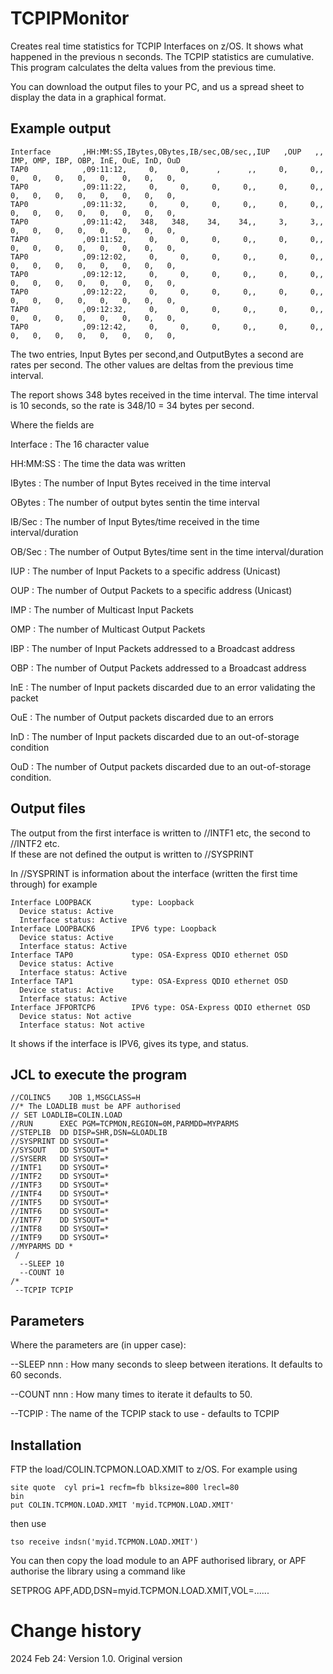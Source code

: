 # TCPIPMonitor
Creates real time statistics for TCPIP Interfaces on z/OS.  It shows what happened in the previous n seconds.   The TCPIP statistics are cumulative.   This program calculates the delta values from the previous time.

You can download the output files to your PC, and us a spread sheet to display the data in a graphical format.


## Example output
```
Interface       ,HH:MM:SS,IBytes,OBytes,IB/sec,OB/sec,,IUP   ,OUP   ,, IMP, OMP, IBP, OBP, InE, OuE, InD, OuD 
TAP0            ,09:11:12,     0,     0,      ,      ,,     0,     0,,   0,   0,   0,   0,   0,   0,   0,   0, 
TAP0            ,09:11:22,     0,     0,     0,     0,,     0,     0,,   0,   0,   0,   0,   0,   0,   0,   0, 
TAP0            ,09:11:32,     0,     0,     0,     0,,     0,     0,,   0,   0,   0,   0,   0,   0,   0,   0, 
TAP0            ,09:11:42,   348,   348,    34,    34,,     3,     3,,   0,   0,   0,   0,   0,   0,   0,   0, 
TAP0            ,09:11:52,     0,     0,     0,     0,,     0,     0,,   0,   0,   0,   0,   0,   0,   0,   0, 
TAP0            ,09:12:02,     0,     0,     0,     0,,     0,     0,,   0,   0,   0,   0,   0,   0,   0,   0, 
TAP0            ,09:12:12,     0,     0,     0,     0,,     0,     0,,   0,   0,   0,   0,   0,   0,   0,   0, 
TAP0            ,09:12:22,     0,     0,     0,     0,,     0,     0,,   0,   0,   0,   0,   0,   0,   0,   0, 
TAP0            ,09:12:32,     0,     0,     0,     0,,     0,     0,,   0,   0,   0,   0,   0,   0,   0,   0, 
TAP0            ,09:12:42,     0,     0,     0,     0,,     0,     0,,   0,   0,   0,   0,   0,   0,   0,   0, 
```

The two entries, Input Bytes per second,and OutputBytes a second are rates per second.  The other values are deltas from the previous time interval.

The report shows 348 bytes received in the time interval.  The time interval is 10 seconds, so the rate is 348/10 = 34 bytes per second.

Where the fields are

Interface
: The 16 character value

HH:MM:SS 
: The time the data was written

IBytes
: The number of Input Bytes received in the time interval

OBytes
: The number of output bytes sentin the time interval

IB/Sec
: The number of Input Bytes/time received in the time interval/duration

OB/Sec
: The number of Output Bytes/time sent in the time interval/duration

IUP
: The number of Input Packets to a specific address (Unicast)

OUP
: The number of Output Packets to a specific address (Unicast)


IMP 
: The number of Multicast Input Packets 

OMP
: The number of Multicast Output Packets 

IBP
: The number of Input Packets addressed to a Broadcast address

OBP
: The number of Output Packets addressed to a Broadcast address

InE
: The number of Input packets discarded due to an error validating the packet

OuE
: The number of Output packets discarded due to an errors

InD
: The number of Input packets discarded due to an out-of-storage condition

OuD
: The number of Output packets discarded due to an out-of-storage condition.


## Output files
The output from the first interface is written to //INTF1 etc, the second to //INTF2 etc.  
If these are not defined the output is written to //SYSPRINT

In //SYSPRINT is information about the interface (written the first time through) for example
```
Interface LOOPBACK         type: Loopback                                     
  Device status: Active                                                       
  Interface status: Active                                                    
Interface LOOPBACK6        IPV6 type: Loopback                                
  Device status: Active                                                       
  Interface status: Active                                                    
Interface TAP0             type: OSA-Express QDIO ethernet OSD                
  Device status: Active                                                       
  Interface status: Active                                                    
Interface TAP1             type: OSA-Express QDIO ethernet OSD                
  Device status: Active                                                       
  Interface status: Active                                                    
Interface JFPORTCP6        IPV6 type: OSA-Express QDIO ethernet OSD           
  Device status: Not active                                                   
  Interface status: Not active                                                
```

It shows if the interface is IPV6, gives its type, and status.

## JCL to execute the program

```
//COLINC5    JOB 1,MSGCLASS=H 
//* The LOADLIB must be APF authorised 
// SET LOADLIB=COLIN.LOAD 
//RUN      EXEC PGM=TCPMON,REGION=0M,PARMDD=MYPARMS 
//STEPLIB  DD DISP=SHR,DSN=&LOADLIB 
//SYSPRINT DD SYSOUT=* 
//SYSOUT   DD SYSOUT=* 
//SYSERR   DD SYSOUT=* 
//INTF1    DD SYSOUT=* 
//INTF2    DD SYSOUT=* 
//INTF3    DD SYSOUT=* 
//INTF4    DD SYSOUT=* 
//INTF5    DD SYSOUT=* 
//INTF6    DD SYSOUT=* 
//INTF7    DD SYSOUT=* 
//INTF8    DD SYSOUT=* 
//INTF9    DD SYSOUT=* 
//MYPARMS DD * 
 / 
  --SLEEP 10 
  --COUNT 10 
/*
 --TCPIP TCPIP
```

## Parameters
Where the parameters are (in upper case):

--SLEEP nnn
: How many seconds to sleep between iterations.  It defaults to 60 seconds.

--COUNT nnn
: How many times to iterate it defaults to 50.

--TCPIP
: The name of the TCPIP stack to use - defaults to TCPIP



## Installation
FTP the load/COLIN.TCPMON.LOAD.XMIT to z/OS.  For example using
```
site quote  cyl pri=1 recfm=fb blksize=800 lrecl=80
bin
put COLIN.TCPMON.LOAD.XMIT 'myid.TCPMON.LOAD.XMIT'
```
then use
```
tso receive indsn('myid.TCPMON.LOAD.XMIT')
``` 
You can then copy the load module to an APF authorised library, or APF authorise the library using a command like

SETPROG APF,ADD,DSN=myid.TCPMON.LOAD.XMIT,VOL=......

# Change history
2024 Feb 24: Version 1.0.  Original version



